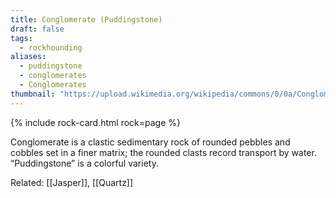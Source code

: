 ```yaml
---
title: Conglomerate (Puddingstone)
draft: false
tags:
  - rockhounding
aliases:
  - puddingstone
  - conglomerates
  - Conglomerates
thumbnail: "https://upload.wikimedia.org/wikipedia/commons/0/0a/Conglomerate_rock_called_puddingstone._-_geograph.org.uk_-_480555.jpg"
---
```

{% include rock-card.html rock=page %}

Conglomerate is a clastic sedimentary rock of rounded pebbles and cobbles set in a finer matrix; the rounded clasts record transport by water. “Puddingstone” is a colorful variety.

Related: [[Jasper]], [[Quartz]]
